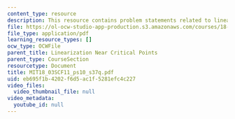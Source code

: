 ```yaml
---
content_type: resource
description: This resource contains problem statements related to linearization.
file: https://ol-ocw-studio-app-production.s3.amazonaws.com/courses/18-03sc-differential-equations-fall-2011/eb695f1b4202f6d5ac1f5281efc4c227_MIT18_03SCF11_ps10_s37q.pdf
file_type: application/pdf
learning_resource_types: []
ocw_type: OCWFile
parent_title: Linearization Near Critical Points
parent_type: CourseSection
resourcetype: Document
title: MIT18_03SCF11_ps10_s37q.pdf
uid: eb695f1b-4202-f6d5-ac1f-5281efc4c227
video_files:
  video_thumbnail_file: null
video_metadata:
  youtube_id: null
---
```

